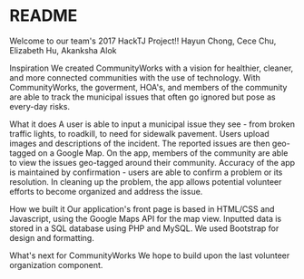 # README #

Welcome to our team's 2017 HackTJ Project!!
Hayun Chong, Cece Chu, Elizabeth Hu, Akanksha Alok

Inspiration
We created CommunityWorks with a vision for healthier, cleaner, and more connected communities with the use of technology. With CommunityWorks, the goverment, HOA's, and members of the community are able to track the municipal issues that often go ignored but pose as every-day risks.

What it does
A user is able to input a municipal issue they see - from broken traffic lights, to roadkill, to need for sidewalk pavement. Users upload images and descriptions of the incident. The reported issues are then geo-tagged on a Google Map. On the app, members of the community are able to view the issues geo-tagged around their community. Accuracy of the app is maintained by confirmation - users are able to confirm a problem or its resolution. In cleaning up the problem, the app allows potential volunteer efforts to become organized and address the issue.

How we built it
Our application's front page is based in HTML/CSS and Javascript, using the Google Maps API for the map view. Inputted data is stored in a SQL database using PHP and MySQL. We used Bootstrap for design and formatting.

What's next for CommunityWorks
We hope to build upon the last volunteer organization component.
